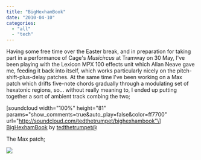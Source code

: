 ```yaml
---
title: "BigHexhamBook"
date: "2010-04-10"
categories: 
  - "all"
  - "tech"
---
```


Having some free time over the Easter break, and in preparation for taking part in a performance of Cage's _Musicircus_ at Tramway on 30 May, I've been playing with the Lexicon MPX 100 effects unit which Allan Neave gave me, feeding it back into itself, which works particularly nicely on the pitch-shift-plus-delay patches. At the same time I've been working on a Max patch which drifts five-note chords gradually through a modulating set of hexatonic regions, so… without really meaning to, I ended up putting together a sort of ambient track combing the two;

\[soundcloud width="100%" height="81" params="show\_comments=true&auto\_play=false&color=ff7700" url="http://soundcloud.com/tedthetrumpet/bighexhambook"\] [BigHexhamBook](http://soundcloud.com/tedthetrumpet/bighexhambook) by [tedthetrumpet@](http://soundcloud.com/tedthetrumpet)

The Max patch;

[![](http://tedthetrumpet.files.wordpress.com/2010/04/hexa04b.png?w=300)](http://tedthetrumpet.files.wordpress.com/2010/04/hexa04b.png)
